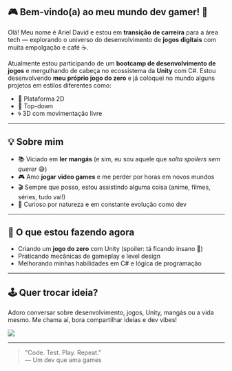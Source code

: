 ## 🎮 Bem-vindo(a) ao meu mundo dev gamer! 👾

Olá! Meu nome é Ariel David e estou em **transição de carreira** para a área tech — explorando o universo do desenvolvimento de **jogos digitais** com muita empolgação e café ☕.

Atualmente estou participando de um **bootcamp de desenvolvimento de jogos** e mergulhando de cabeça no ecossistema da **Unity** com C#. Estou desenvolvendo **meu próprio jogo do zero** e já coloquei no mundo alguns projetos em estilos diferentes como:

- 🎲 Plataforma 2D  
- 🧭 Top-down  
- 🌀 3D com movimentação livre  

---

## 💡 Sobre mim

- 📚 Viciado em **ler mangás** (e sim, eu sou aquele que *solta spoilers sem querer* 😅)
- 🎮 Amo **jogar video games** e me perder por horas em novos mundos
- 🎬 Sempre que posso, estou assistindo alguma coisa (anime, filmes, séries, tudo vai!)
- 🧠 Curioso por natureza e em constante evolução como dev

---

## 🚀 O que estou fazendo agora

- Criando um **jogo do zero** com Unity (spoiler: tá ficando insano 👀)
- Praticando mecânicas de gameplay e level design
- Melhorando minhas habilidades em C# e lógica de programação

---

## 🕹️ Quer trocar ideia?

Adoro conversar sobre desenvolvimento, jogos, Unity, mangás ou a vida mesmo. Me chama aí, bora compartilhar ideias e dev vibes!

<a href="https://www.linkedin.com/in/arield-souza/" target="_blank"><img src="https://img.shields.io/badge/-LinkedIn-%230077B5?style=for-the-badge&logo=linkedin&logoColor=white" target="_blank"></a>

---

> "Code. Test. Play. Repeat."  
> — Um dev que ama games


